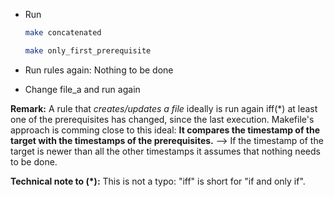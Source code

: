 * Run

  ```zsh
  make concatenated
  ```

  ```zsh
  make only_first_prerequisite
  ```

* Run rules again: Nothing to be done

* Change file_a and run again

**Remark:** A rule that *creates/updates a file* ideally is run again iff(*)  at least one of the prerequisites
has changed, since the last execution. Makefile's approach is comming close to this ideal: **It  compares the timestamp of the target with the timestamps of the prerequisites.**
--> If the timestamp of the target is newer than all the other timestamps it
assumes that nothing needs to be done.

**Technical note to (\*):**
This is not a typo: "iff" is short for "if and only if".
